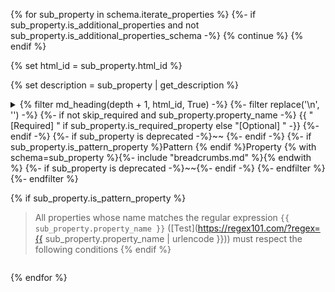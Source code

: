 {% for sub_property in schema.iterate_properties %}
  {%- if sub_property.is_additional_properties and not sub_property.is_additional_properties_schema -%}
    {% continue %}
  {% endif %}

  {% set html_id = sub_property.html_id %}

  {% set description = sub_property | get_description %}
<details>
<summary>
  {% filter md_heading(depth + 1, html_id, True) -%}
    {%- filter replace('\n', '') -%}
      {%- if not skip_required and sub_property.property_name -%}
        {{ "[Required] " if sub_property.is_required_property else "[Optional] " -}}
      {%- endif -%}
      {%- if sub_property is deprecated -%}~~ {%- endif -%}
      {%- if sub_property.is_pattern_property %}Pattern {% endif %}Property {% with schema=sub_property %}{%- include "breadcrumbs.md" %}{% endwith %}
      {%- if sub_property is deprecated -%}~~{%- endif -%}
    {%- endfilter %}
  {%- endfilter %}
  
  {% if sub_property.is_pattern_property %}
> All properties whose name matches the regular expression
```{{ sub_property.property_name }}``` ([Test](https://regex101.com/?regex={{ sub_property.property_name | urlencode }}))
must respect the following conditions
  {% endif %}

</summary>
<blockquote>

  {% with schema=sub_property, skip_headers=False, depth=depth+1 %}
    {% include "content.md" %}
  {% endwith %}

</blockquote>
</details>

{% endfor %}